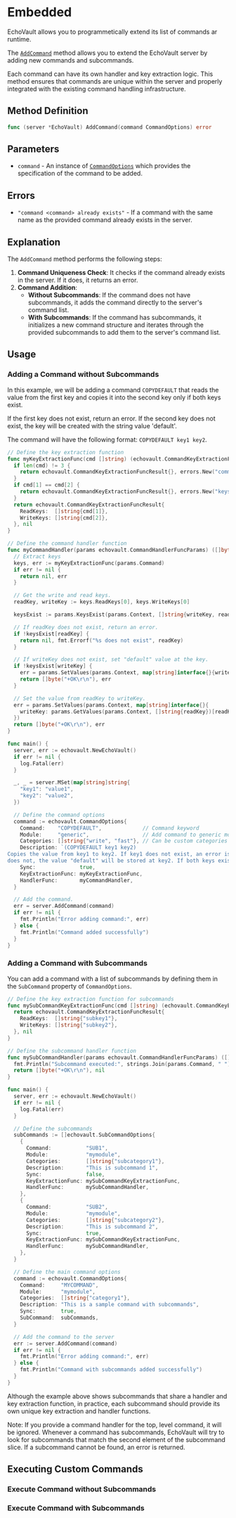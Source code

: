 # Embedded

EchoVault allows you to programmetically extend its list of commands ar runtime.

The <a target="_blank" href="https://pkg.go.dev/github.com/echovault/echovault@v0.10.1/echovault#EchoVault.AddCommand">`AddCommand`</a> method allows you to extend the EchoVault server by adding new commands and subcommands.

Each command can have its own handler and key extraction logic. This method ensures that commands are unique within the server and properly integrated with the existing command handling infrastructure.

## Method Definition

```go
func (server *EchoVault) AddCommand(command CommandOptions) error
```

## Parameters

- `command` - An instance of <a target="_blank" href="https://pkg.go.dev/github.com/echovault/echovault@v0.10.1/echovault#CommandOptions">`CommandOptions`</a> which provides the specification of the command to be added.

## Errors

- `"command <command> already exists"` - If a command with the same name as the provided command already exists in the server.

## Explanation

The `AddCommand` method performs the following steps:

1. **Command Uniqueness Check**: It checks if the command already exists in the server. If it does, it returns an error.
2. **Command Addition**:
   - **Without Subcommands**: If the command does not have subcommands, it adds the command directly to the server's command list.
   - **With Subcommands**: If the command has subcommands, it initializes a new command structure and iterates through the provided subcommands to add them to the server's command list.

## Usage

### Adding a Command without Subcommands

In this example, we will be adding a command `COPYDEFAULT` that reads the value from the first key and
copies it into the second key only if both keys exist.

If the first key does not exist, return an error. If the second key does not exist, the key will be created with the string value 'default'.

The command will have the following format: `COPYDEFAULT key1 key2`.

```go
// Define the key extraction function
func myKeyExtractionFunc(cmd []string) (echovault.CommandKeyExtractionFuncResult, error) {
  if len(cmd) != 3 {
    return echovault.CommandKeyExtractionFuncResult{}, errors.New("command must be length 3")
  }
  if cmd[1] == cmd[2] {
    return echovault.CommandKeyExtractionFuncResult{}, errors.New("keys must be different")
  }
  return echovault.CommandKeyExtractionFuncResult{
    ReadKeys:  []string{cmd[1]},
    WriteKeys: []string{cmd[2]},
  }, nil
}

// Define the command handler function
func myCommandHandler(params echovault.CommandHandlerFuncParams) ([]byte, error) {
  // Extract keys
  keys, err := myKeyExtractionFunc(params.Command)
  if err != nil {
    return nil, err
  }

  // Get the write and read keys.
  readKey, writeKey := keys.ReadKeys[0], keys.WriteKeys[0]

  keysExist := params.KeysExist(params.Context, []string{writeKey, readKey})

  // If readKey does not exist, return an error.
  if !keysExist[readKey] {
    return nil, fmt.Errorf("%s does not exist", readKey)
  }

  // If writeKey does not exist, set "default" value at the key.
  if !keysExist[writeKey] {
    err = params.SetValues(params.Context, map[string]interface{}{writeKey: "default"})
    return []byte("+OK\r\n"), err
  }

  // Set the value from readKey to writeKey.
  err = params.SetValues(params.Context, map[string]interface{}{
    writeKey: params.GetValues(params.Context, []string{readKey})[readKey],
  })
  return []byte("+OK\r\n"), err
}

func main() {
  server, err := echovault.NewEchoVault()
  if err != nil {
    log.Fatal(err)
  }

  _, _ = server.MSet(map[string]string{
    "key1": "value1",
    "key2": "value2",
  })

  // Define the command options
  command := echovault.CommandOptions{
    Command:    "COPYDEFAULT",             // Command keyword
    Module:     "generic",                 // Add command to generic module, can be a new custom module.
    Categories: []string{"write", "fast"}, // Can be custom categories here.
    Description: `(COPYDEFAULT key1 key2)
Copies the value from key1 to key2. If key1 does not exist, an error is returned. If key1 exists but key2
does not, the value "default" will be stored at key2. If both keys exist, the value from key1 will be copied to key2.`,
    Sync:              true,
    KeyExtractionFunc: myKeyExtractionFunc,
    HandlerFunc:       myCommandHandler,
  }

  // Add the command.
  err = server.AddCommand(command)
  if err != nil {
    fmt.Println("Error adding command:", err)
  } else {
    fmt.Println("Command added successfully")
  }
}
```

### Adding a Command with Subcommands

You can add a command with a list of subcommands by defining them in the `SubCommand` property
of `CommandOptions`.

```go
// Define the key extraction function for subcommands
func mySubCommandKeyExtractionFunc(cmd []string) (echovault.CommandKeyExtractionFuncResult, error) {
  return echovault.CommandKeyExtractionFuncResult{
    ReadKeys:  []string{"subkey1"},
    WriteKeys: []string{"subkey2"},
  }, nil
}

// Define the subcommand handler function
func mySubCommandHandler(params echovault.CommandHandlerFuncParams) ([]byte, error) {
  fmt.Println("Subcommand executed:", strings.Join(params.Command, " "))
  return []byte("+OK\r\n"), nil
}

func main() {
  server, err := echovault.NewEchoVault()
  if err != nil {
    log.Fatal(err)
  }

  // Define the subcommands
  subCommands := []echovault.SubCommandOptions{
    {
      Command:           "SUB1",
      Module:            "mymodule",
      Categories:        []string{"subcategory1"},
      Description:       "This is subcommand 1",
      Sync:              false,
      KeyExtractionFunc: mySubCommandKeyExtractionFunc,
      HandlerFunc:       mySubCommandHandler,
    },
    {
      Command:           "SUB2",
      Module:            "mymodule",
      Categories:        []string{"subcategory2"},
      Description:       "This is subcommand 2",
      Sync:              true,
      KeyExtractionFunc: mySubCommandKeyExtractionFunc,
      HandlerFunc:       mySubCommandHandler,
    },
  }

  // Define the main command options
  command := echovault.CommandOptions{
    Command:     "MYCOMMAND",
    Module:      "mymodule",
    Categories:  []string{"category1"},
    Description: "This is a sample command with subcommands",
    Sync:        true,
    SubCommand:  subCommands,
  }

  // Add the command to the server
  err := server.AddCommand(command)
  if err != nil {
    fmt.Println("Error adding command:", err)
  } else {
    fmt.Println("Command with subcommands added successfully")
  }
}
```

Although the example above shows subcommands that share a handler and key extraction function, in practice, each subcommand should provide its own unique key extraction and handler functions.

Note: If you provide a command handler for the top, level command, it will be ignored. Whenever
a command has subcommands, EchoVault will try to look for subcommands that match the second element
of the subcommand slice. If a subcommand cannot be found, an error is returned.

## Executing Custom Commands

### Execute Command without Subcommands

### Execute Command with Subcommands
